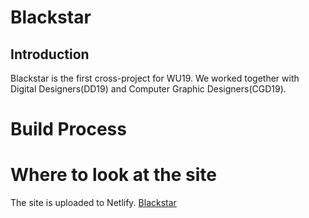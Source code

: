 # Blackstar

## Introduction
Blackstar is the first cross-project for WU19. We worked together with Digital Designers(DD19) and Computer Graphic Designers(CGD19).

# Build Process

# Where to look at the site
The site is uploaded to Netlify. [Blackstar](https://blackstar6.netlify.com/)